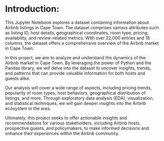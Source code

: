 # Introduction:

This Jupyter Notebook explores a dataset containing information about Airbnb listings in Cape Town. The dataset comprises various attributes such as listing ID, host details, geographical coordinates, room type, pricing, availability, and review-related metrics. With over 22,000 entries and 18 columns, the dataset offers a comprehensive overview of the Airbnb market in Cape Town.

In this project, we aim to analyze and understand the dynamics of the Airbnb market in Cape Town. By leveraging the power of Python and the Pandas library, we will delve into the dataset to uncover insights, trends, and patterns that can provide valuable information for both hosts and guests alike.

Our analysis will cover a wide range of aspects, including pricing trends, popularity of room types, host behaviors, geographical distribution of listings, and more. Through exploratory data analysis (EDA), visualization, and statistical techniques, we will gain deeper insights into the Airbnb ecosystem in the area.

Ultimately, this project seeks to offer actionable insights and recommendations for various stakeholders, including Airbnb hosts, prospective guests, and policymakers, to make informed decisions and enhance their experiences within the Airbnb community.
